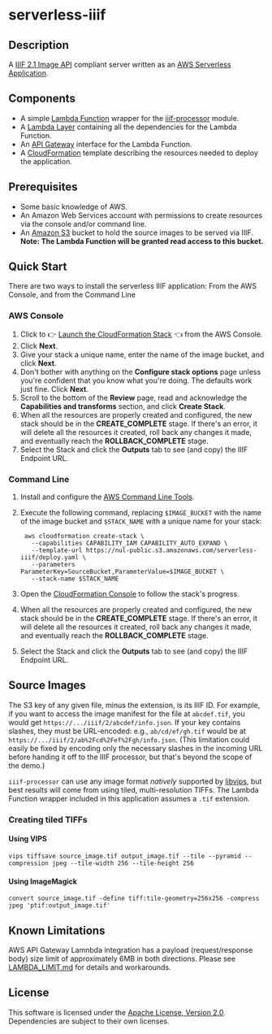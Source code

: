 # serverless-iiif

## Description

A [IIIF 2.1 Image API](https://iiif.io/api/image/2.1/) compliant server written as an [AWS Serverless Application](https://aws.amazon.com/serverless/sam/).

## Components

* A simple [Lambda Function](https://aws.amazon.com/lambda/) wrapper for the [iiif-processor](https://www.npmjs.com/package/iiif-processor) module.
* A [Lambda Layer](https://docs.aws.amazon.com/lambda/latest/dg/configuration-layers.html) containing all the dependencies for the Lambda Function.
* An [API Gateway](https://aws.amazon.com/api-gateway/) interface for the Lambda Function.
* A [CloudFormation](https://aws.amazon.com/cloudformation/) template describing the resources needed to deploy the application.

## Prerequisites

* Some basic knowledge of AWS.
* An Amazon Web Services account with permissions to create resources via the console and/or command line.
* An [Amazon S3](https://aws.amazon.com/s3/) bucket to hold the source images to be served via IIIF.
  **Note: The Lambda Function will be granted read access to this bucket.**

## Quick Start

There are two ways to install the serverless IIIF application: From the AWS Console, and from the
Command Line

### AWS Console

1. Click to 👉 [Launch the CloudFormation Stack](https://console.aws.amazon.com/cloudformation/home?#/stacks/new?templateURL=https://nul-public.s3.amazonaws.com/serverless-iiif/deploy.yaml) 👈 from the AWS Console.
2. Click **Next**.
3. Give your stack a unique name, enter the name of the image bucket, and click **Next**.
4. Don't bother with anything on the **Configure stack options** page unless you're confident
   that you know what you're doing. The defaults work just fine. Click **Next**.
5. Scroll to the bottom of the **Review** page, read and acknowledge the **Capabilities and transforms** section, and click **Create Stack**.
6. When all the resources are properly created and configured, the new stack should be in the **CREATE_COMPLETE** stage. If there's an error, it will delete all the resources it created, roll back any changes it made, and eventually reach the **ROLLBACK_COMPLETE** stage.
7. Select the Stack and click the **Outputs** tab to see (and copy) the IIIF Endpoint URL.

### Command Line

1. Install and configure the [AWS Command Line Tools](https://docs.aws.amazon.com/cli/latest/userguide/cli-chap-welcome.html).
2. Execute the following command, replacing `$IMAGE_BUCKET` with the name of the image bucket
   and `$STACK_NAME` with a unique name for your stack:

        aws cloudformation create-stack \
          --capabilities CAPABILITY_IAM CAPABILITY_AUTO_EXPAND \
          --template-url https://nul-public.s3.amazonaws.com/serverless-iiif/deploy.yaml \
          --parameters ParameterKey=SourceBucket,ParameterValue=$IMAGE_BUCKET \
          --stack-name $STACK_NAME

3. Open the [CloudFormation Console](https://console.aws.amazon.com/cloudformation/home) to
   follow the stack's progress.
4. When all the resources are properly created and configured, the new stack should be in the **CREATE_COMPLETE** stage. If there's an error, it will delete all the resources it created, roll back any changes it made, and eventually reach the **ROLLBACK_COMPLETE** stage.
5. Select the Stack and click the **Outputs** tab to see (and copy) the IIIF Endpoint URL.

## Source Images

The S3 key of any given file, minus the extension, is its IIIF ID. For example, if you want to access the image manifest for the file at `abcdef.tif`, you would get `https://.../iiif/2/abcdef/info.json`. If your key contains slashes, they must be URL-encoded: e.g., `ab/cd/ef/gh.tif` would be at `https://.../iiif/2/ab%2Fcd%2Fef%2Fgh/info.json`. (This limitation could easily be fixed by encoding only the necessary slashes in the incoming URL before handing it off to the IIIF processor, but that's beyond the scope of the demo.)

`iiif-processor` can use any image format _natively_ supported by [libvips](https://libvips.github.io/libvips/), but best results will come from using tiled, multi-resolution TIFFs. The Lambda Function wrapper included in this application assumes a `.tif` extension.

### Creating tiled TIFFs

#### Using VIPS

    vips tiffsave source_image.tif output_image.tif --tile --pyramid --compression jpeg --tile-width 256 --tile-height 256

#### Using ImageMagick

    convert source_image.tif -define tiff:tile-geometry=256x256 -compress jpeg 'ptif:output_image.tif'

## Known Limitations

AWS API Gateway Lamnbda integration has a payload (request/response body) size limit of approximately 6MB in both directions. Please see [LAMBDA_LIMIT.md](LAMBDA_LIMIT.md) for details and workarounds.

## License

This software is licensed under the [Apache License, Version 2.0](https://opensource.org/licenses/Apache-2.0). Dependencies are subject to their own licenses.
